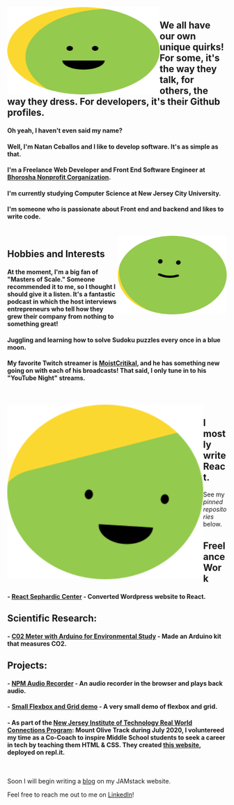 <img width="350" height="200" align="left" src="./smile-left-avatar.svg">

## We all have our own unique quirks! For some, it's the way they talk, for others, the way they dress. For developers, it's their Github profiles.

#### Oh yeah, I haven't even said my name?

#### Well, I'm Natan Ceballos and I like to develop software. It's as simple as that.

#### I'm a **Freelance Web Developer** and **Front End Software Engineer** at [Bhorosha Nonprofit Corganization](https://bhoroshabangladesh.mystrikingly.com/).

#### I'm currently studying Computer Science at New Jersey City University.

#### I'm someone who is passionate about **Front end and backend** and likes to **write code**.

<br>

<img width="250" height="180" align="right" src="./smile-right-avatar.svg">

## Hobbies and Interests

#### At the moment, I'm a big fan of "Masters of Scale." Someone recommended it to me, so I thought I should give it a listen. It's a fantastic podcast in which the host interviews entrepreneurs who tell how they grew their company from nothing to something great!

#### Juggling and learning how to solve Sudoku puzzles every once in a blue moon.

#### My favorite Twitch streamer is [MoistCritikal](https://www.twitch.tv/moistcr1tikal), and he has something new going on with each of his broadcasts! That said, I only tune in to his "YouTube Night" streams.

<br>

<br>

<img width="450" height="400" align="left" src="./smile-bottom-avatar.svg">

## I mostly write **React**. 
See my _pinned repositories_ below.

## Freelance Work

#### - [React Sephardic Center](https://natc02.github.io/sephardicCenter/home) - Converted Wordpress website to React.


## Scientific Research:

#### - [C02 Meter with Arduino for Environmental Study](https://github.com/NatC02/CO2Meter) - Made an Arduino kit that measures CO2.


## Projects:

#### - [NPM Audio Recorder](https://github.com/NatC02/audioRecorderNPM/) - An audio recorder in the browser and plays back audio.

#### - [Small Flexbox and Grid demo](https://github.com/NatC02/CRFlexBoxGrid/tree/master) - A very small demo of flexbox and grid.

#### - As part of the [New Jersey Institute of Technology Real World Connections Program](https://rwcconnections.com/): Mount Olive Track during July 2020, I voluntereed my time as a Co-Coach to inspire Middle School students to seek a career in tech by teaching them HTML & CSS. They created [this website](https://final-presentation.priscilla11.repl.co/), deployed on repl.it.

<br>

Soon I will begin writing a [blog](https://github.com/NatC02/jamstack-portfolio) on my JAMstack website. <br>

Feel free to reach me out to me on [LinkedIn](https://www.linkedin.com/in/natan-ceballos-66b1a6187)!

